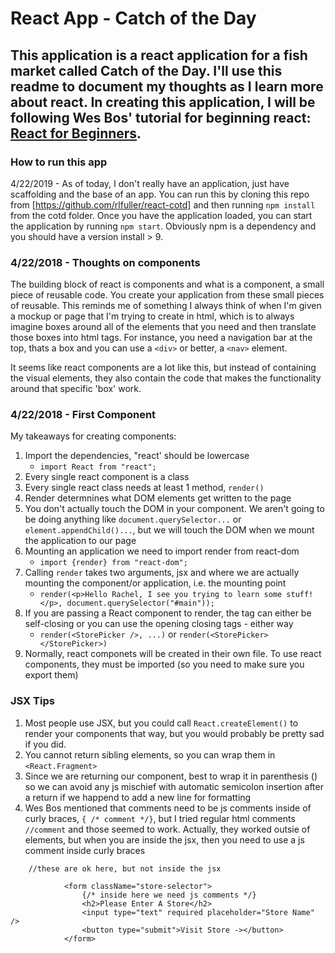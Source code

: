 # React App - Catch of the Day

## This application is a react application for a fish market called Catch of the Day. I'll use this readme to document my thoughts as I learn more about react. In creating this application, I will be following Wes Bos' tutorial for beginning react: [React for Beginners](https://reactforbeginners.com/). 

### How to run this app
4/22/2019 - As of today, I don't really have an application, just have scaffolding and the base of an app. You can run this by cloning this repo from [https://github.com/rlfuller/react-cotd] and then running `npm install` from the cotd folder. Once you have the application loaded, you can start the application by running `npm start`.  Obviously npm is a dependency and you should have a version install > 9. 

### 4/22/2018 - Thoughts on components
The building block of react is components and what is a component, a small piece of reusable code. You create your application from these small pieces of reusable.  This reminds me of something I always think of when I'm given a mockup or page that I'm trying to create in html, which is to always imagine boxes around all of the elements that you need and then translate those boxes into html tags. For instance, you need a navigation bar at the top, thats a box and you can use a `<div>` or better, a `<nav>` element. 

It seems like react components are a lot like this, but instead of containing the visual elements,  they also contain the code that makes the functionality around that specific 'box' work. 

### 4/22/2018 - First Component
My takeaways for creating components:
1. Import the dependencies, "react' should be lowercase
    - `import React from "react";`
2. Every single react component is a class
3. Every single react class needs at least 1 method, `render()`
4. Render determnines what DOM elements get written to the page
5. You don't actually touch the DOM in your component. We aren't going to be doing anything like `document.querySelector...` or `element.appendChild()...`, but we will touch the DOM when we mount the application to our page
5. Mounting an application we need to import render from react-dom
    - `import {render} from "react-dom";`
6. Calling `render` takes two arguments, jsx and where we are actually mounting the component/or application, i.e. the mounting point
    - `render(<p>Hello Rachel, I see you trying to learn some stuff!</p>, document.querySelector("#main"));`
7. If you are passing a React component to render, the tag can either be self-closing or you can use the opening closing tags - either way
    - `render(<StorePicker />, ...)` or `render(<StorePicker></StorePicker>)`
8. Normally, react componets will be created in their own file. To use react components, they must be imported (so you need to make sure you export them)

### JSX Tips
1. Most people use JSX, but you could call `React.createElement()` to render your components that way, but you would probably be pretty sad if you did. 
2. You cannot return sibling elements, so you can wrap them in `<React.Fragment>`
3. Since we are returning our component, best to wrap it in parenthesis () so we can avoid any js mischief with automatic semicolon insertion after a return if we happend to add a new line for formatting
4. Wes Bos mentioned that comments need to be js comments inside of curly braces, `{ /* comment */}`, but I tried regular html comments `//comment` and those seemed to work. Actually, they worked outsie of elements, but when you are inside the jsx, then you need to use a js comment inside curly braces
```
    //these are ok here, but not inside the jsx
        
            <form className="store-selector">
                {/* inside here we need js comments */}
                <h2>Please Enter A Store</h2>
                <input type="text" required placeholder="Store Name" />
                <button type="submit">Visit Store -></button>
            </form>
```